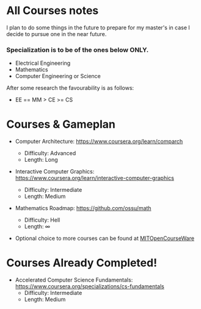 # All Courses notes
I plan to do some things in the future to prepare for my master's in case I decide to pursue one in the near future.

### Specialization is to be of the ones below ONLY.
- Electrical Engineering
- Mathematics
- Computer Engineering or Science

After some research the favourability is as follows:
- EE == MM > CE >= CS

# Courses & Gameplan
- Computer Architecture: https://www.coursera.org/learn/comparch
  - Difficulty: Advanced 
  - Length: Long 
- Interactive Computer Graphics: https://www.coursera.org/learn/interactive-computer-graphics
  - Difficulty: Intermediate 
  - Length: Medium 
- Mathematics Roadmap: https://github.com/ossu/math
  - Difficulty: Hell
  - Length: ∞
  
- Optional choice to more courses can be found at [MITOpenCourseWare](https://ocw.mit.edu/)

# Courses Already Completed!
- Accelerated Computer Science Fundamentals: https://www.coursera.org/specializations/cs-fundamentals
  - Difficulty: Intermediate 
  - Length: Medium 
